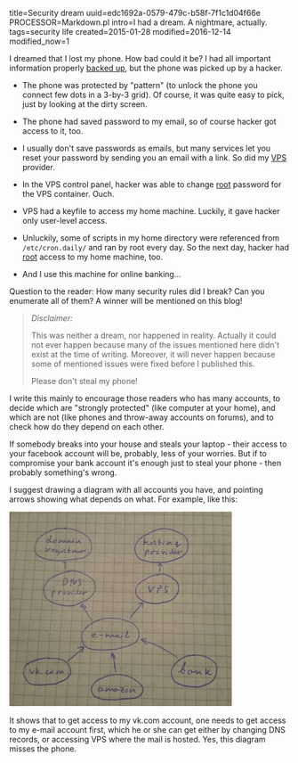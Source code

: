 title=Security dream
uuid=edc1692a-0579-479c-b58f-7f1c1d04f66e
PROCESSOR=Markdown.pl
intro=I had a dream. A nightmare, actually.
tags=security life
created=2015-01-28
modified=2016-12-14
modified_now=1


I dreamed that I lost my phone.
How bad could it be?
I had all important information properly [backed up][backupPhone],
but the phone was picked up by a hacker.

* The phone was protected by "pattern"
(to unlock the phone you connect few dots in a 3-by-3 grid).
Of course, it was quite easy to pick,
just by looking at the dirty screen.

* The phone had saved password to my email,
so of course hacker got access to it, too.

* I usually don't save passwords as emails,
but many services let you reset your password
by sending you an email with a link.
So did my [VPS][] provider.

* In the VPS control panel, hacker was able to change [root][] password for the VPS container.
Ouch.

* VPS had a keyfile to access my home machine.
Luckily, it gave hacker only user-level access.

* Unluckily, some of scripts in my home directory were referenced from `/etc/cron.daily/` and ran by root every day.
So the next day, hacker had [root][] access to my home machine, too.

* And I use this machine for online banking...



Question to the reader:
How many security rules did I break?
Can you enumerate all of them?
A winner will be mentioned on this blog!

> _Disclaimer:_
> 
> This was neither a dream, nor happened in reality.
> Actually it could not ever happen because many of the issues mentioned here didn't exist at the time of writing.
> Moreover, it will never happen because some of mentioned issues were fixed before I published this.
> 
> Please don't steal my phone!

I write this mainly to encourage those readers who has many accounts,
to decide which are "strongly protected" (like computer at your home),
and which are not (like phones and throw-away accounts on forums),
and to check how do they depend on each other.

If somebody breaks into your house and steals your laptop -
their access to your facebook account will be, probably, less of your worries.
But if to compromise your bank account it's enough just to steal your phone - then probably something's wrong.

I suggest drawing a diagram with all accounts you have,
and pointing arrows showing what depends on what.
For example, like this:

![Diagram showing how different accounts depend on each other](security-dream.jpg)

It shows that to get access to my vk.com account,
one needs to get access to my e-mail account first,
which he or she can get either by changing DNS records,
or accessing VPS where the mail is hosted.
Yes, this diagram misses the phone.

[backupPhone]: https://www.aeyoun.com/posts/abysmal-android-backups.html?pk_campaign=shpak
[VPS]: https://en.wikipedia.org/wiki/Virtual_private_server
[root]: https://en.wikipedia.org/wiki/Superuser
[sshR]: http://en.wikipedia.org/wiki/Reverse_connection
[VNC]: https://en.wikipedia.org/wiki/Virtual_Network_Computing
